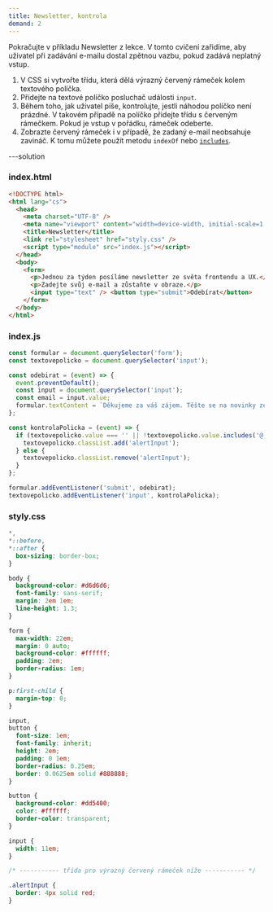 ```yaml
---
title: Newsletter, kontrola
demand: 2
---
```


Pokračujte v příkladu Newsletter z lekce. V tomto cvičení zařidíme, aby uživatel při zadávání e-mailu dostal zpětnou vazbu, pokud zadává neplatný vstup.

1. V CSS si vytvořte třídu, která dělá výrazný červený rámeček kolem textového políčka.
1. Přidejte na textové políčko posluchač události `input`.
1. Během toho, jak uživatel píše, kontrolujte, jestli náhodou políčko není prázdné. V takovém případě na políčko přidejte třídu s červeným rámečkem. Pokud je vstup v pořádku, rámeček odeberte.
1. Zobrazte červený rámeček i v případě, že zadaný e-mail neobsahuje zavináč. K tomu můžete použít metodu `indexOf` nebo [`includes`](https://developer.mozilla.org/en-US/docs/Web/JavaScript/Reference/Global_Objects/String/includes).

---solution

### index.html

```html
<!DOCTYPE html>
<html lang="cs">
  <head>
    <meta charset="UTF-8" />
    <meta name="viewport" content="width=device-width, initial-scale=1.0" />
    <title>Newsletter</title>
    <link rel="stylesheet" href="styly.css" />
    <script type="module" src="index.js"></script>
  </head>
  <body>
    <form>
      <p>Jednou za týden posíláme newsletter ze světa frontendu a UX.</p>
      <p>Zadejte svůj e-mail a zůstaňte v obraze.</p>
      <input type="text" /> <button type="submit">Odebírat</button>
    </form>
  </body>
</html>
```

### index.js

```js
const formular = document.querySelector('form');
const textovepolicko = document.querySelector('input');

const odebirat = (event) => {
  event.preventDefault();
  const input = document.querySelector('input');
  const email = input.value;
  formular.textContent = `Děkujeme za váš zájem. Těšte se na novinky ze světa frontendu a UX na vaší adrese ${email}.`;
};

const kontrolaPolicka = (event) => {
  if (textovepolicko.value === '' || !textovepolicko.value.includes('@')) {
    textovepolicko.classList.add('alertInput');
  } else {
    textovepolicko.classList.remove('alertInput');
  }
};

formular.addEventListener('submit', odebirat);
textovepolicko.addEventListener('input', kontrolaPolicka);
```

### styly.css

```css
*,
*::before,
*::after {
  box-sizing: border-box;
}

body {
  background-color: #d6d6d6;
  font-family: sans-serif;
  margin: 2em 1em;
  line-height: 1.3;
}

form {
  max-width: 22em;
  margin: 0 auto;
  background-color: #ffffff;
  padding: 2em;
  border-radius: 1em;
}

p:first-child {
  margin-top: 0;
}

input,
button {
  font-size: 1em;
  font-family: inherit;
  height: 2em;
  padding: 0 1em;
  border-radius: 0.25em;
  border: 0.0625em solid #888888;
}

button {
  background-color: #dd5400;
  color: #ffffff;
  border-color: transparent;
}

input {
  width: 11em;
}

/* ----------- třída pro výrazný červený rámeček níže ----------- */

.alertInput {
  border: 4px solid red;
}
```
